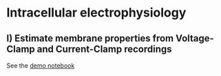 # Intracellular electrophysiology 

## I) Estimate membrane properties from Voltage-Clamp and Current-Clamp recordings

See the [demo notebook](Characterizing_Passive_Properties.ipynb)

